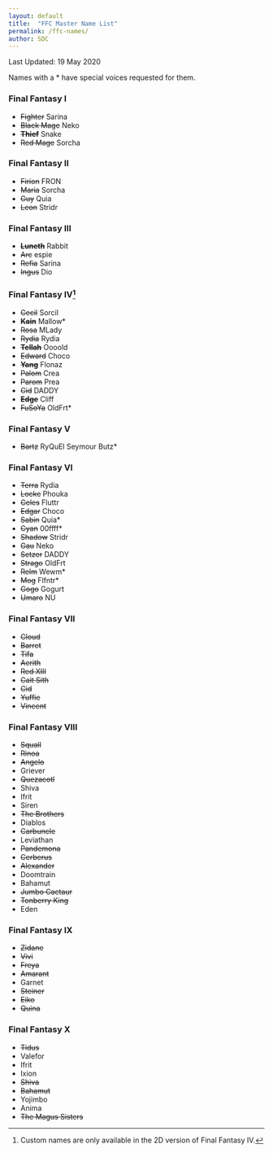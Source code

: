 ```yaml
---
layout: default
title:  "FFC Master Name List"
permalink: /ffc-names/
author: SDC
---
```


Last Updated: 19 May 2020

Names with a * have special voices requested for them.

### Final Fantasy I
* ~~Fighter~~ Sarina
* ~~Black Mage~~ Neko
* **~~Thief~~** Snake
* ~~Red Mage~~ Sorcha

### Final Fantasy II
* ~~Firion~~ FRON
* ~~Maria~~ Sorcha
* ~~Guy~~ Quia
* ~~Leon~~ Stridr

### Final Fantasy III
* **~~Luneth~~** Rabbit
* ~~Arc~~ espie
* ~~Refia~~ Sarina
* ~~Ingus~~ Dio

### Final Fantasy IV[^1]
* ~~Cecil~~ Sorcil
* ~~**Kain**~~ Mallow*
* ~~Rosa~~ MLady
* ~~Rydia~~ Rydia
* ~~**Tellah**~~ Oooold
* ~~Edward~~ Choco
* ~~**Yang**~~ Flonaz
* ~~Palom~~ Crea
* ~~Parom~~ Prea
* ~~Cid~~ DADDY
* ~~**Edge**~~ Cliff
* ~~FuSoYa~~ OldFrt*

### Final Fantasy V
* ~~Bartz~~ RyQuEl Seymour Butz*


### Final Fantasy VI
* ~~Terra~~ Rydia
* ~~Locke~~ Phouka
* ~~Celes~~ Fluttr
* ~~Edgar~~ Choco
* ~~Sabin~~ Quia*
* ~~Cyan~~ 00ffff*
* ~~Shadow~~ Stridr
* ~~Gau~~ Neko
* ~~Setzer~~ DADDY
* ~~Strago~~ OldFrt
* ~~Relm~~ Wewm*
* ~~Mog~~ Flfntr*
* ~~Gogo~~ Gogurt
* ~~Umaro~~ NU

### Final Fantasy VII
* ~~Cloud~~
* ~~Barret~~
* ~~Tifa~~
* ~~Aerith~~
* ~~Red XIII~~
* ~~Cait Sith~~
* ~~Cid~~
* ~~Yuffie~~
* ~~Vincent~~

### Final Fantasy VIII
* ~~Squall~~
* ~~Rinoa~~
* ~~Angelo~~
* Griever
* ~~Quezacotl~~
* Shiva
* Ifrit
* Siren
* ~~The Brothers~~
* Diablos
* ~~Carbuncle~~
* Leviathan
* ~~Pandemona~~
* ~~Cerberus~~
* ~~Alexander~~
* Doomtrain
* Bahamut
* ~~Jumbo Cactaur~~
* ~~Tonberry King~~
* Eden

### Final Fantasy IX
* ~~Zidane~~
* ~~Vivi~~
* ~~Freya~~
* ~~Amarant~~
* Garnet
* ~~Steiner~~
* ~~Eiko~~
* ~~Quina~~

### Final Fantasy X
* ~~Tidus~~
* Valefor
* Ifrit
* Ixion
* ~~Shiva~~
* ~~Bahamut~~
* Yojimbo
* Anima
* ~~The Magus Sisters~~

[^1]: Custom names are only available in the 2D version of Final Fantasy IV.